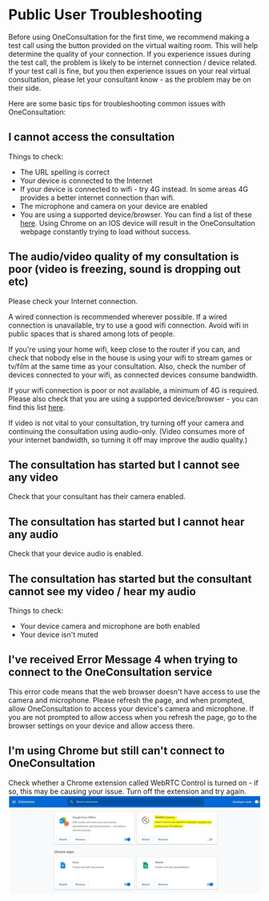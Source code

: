 # Public User Troubleshooting

Before using OneConsultation for the first time, we recommend making a test call using the button provided on the virtual waiting room. This will help determine the quality of your connection. 
If you experience issues during the test call, the problem is likely to be internet connection / device related. 
If your test call is fine, but you then experience issues on your real virtual consultation, please let your consultant know - as the problem may be on their side. 

Here are some basic tips for troubleshooting common issues with OneConsultation: 

## I cannot access the consultation

Things to check: 
 * The URL spelling is correct
 * Your device is connected to the Internet
  * If your device is connected to wifi - try 4G instead. In some areas 4G provides a better internet connection than wifi. 
 * The microphone and camera on your device are enabled 
 * You are using a supported device/browser. You can find a list of these [here](browsers.md). Using Chrome on an IOS device will result in the OneConsultation webpage constantly trying to load without success. 


## The audio/video quality of my consultation is poor (video is freezing, sound is dropping out etc)

Please check your Internet connection. 

A wired connection is recommended wherever possible. If a wired connection is unavailable, try to use a good wifi connection. Avoid wifi in public spaces that is shared among lots of people. 

If you're using your home wifi, keep close to the router if you can, and check that nobody else in the house is using your  wifi to stream games or tv/film at the same time as your consultation. Also, check the number of devices connected to your wifi, as connected devices consume bandwidth. 

If your wifi connection is poor or not available, a minimum of 4G is required. 
Please also check that you are using a supported device/browser - you can find this list [here](browsers.md). 

If video is not vital to your consultation, try turning off your camera and continuing the consultation using audio-only. (Video consumes more of your internet bandwidth, so turning it off may improve the audio quality.)


## The consultation has started but I cannot see any video

Check that your consultant has their camera enabled. 


## The consultation has started but I cannot hear any audio

Check that your device audio is enabled. 


## The consultation has started but the consultant cannot see my video / hear my audio 

Things to check: 
* Your device camera and microphone are both enabled 
* Your device isn't muted 


## I've received Error Message 4 when trying to connect to the OneConsultation service

This error code means that the web browser doesn't have access to use the camera and microphone. Please refresh the page, and when prompted, allow OneConsultation to access your device's camera and microphone. 
If you are not prompted to allow access when you refresh the page, go to the browser settings on your device and allow access there. 


## I'm using Chrome but still can't connect to OneConsultation 

Check whether a Chrome extension called WebRTC Control is turned on - if so, this may be causing your issue. Turn off the extension and try again. 
![Chrome extension](images/chrome-extension.png)
